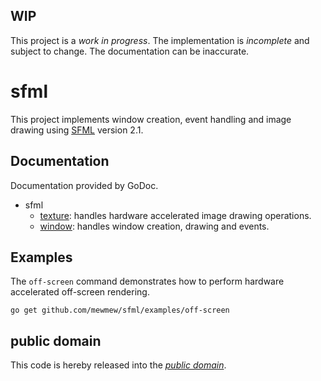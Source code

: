 WIP
---

This project is a *work in progress*. The implementation is *incomplete* and
subject to change. The documentation can be inaccurate.

sfml
====

This project implements window creation, event handling and image drawing using
[SFML][] version 2.1.

[SFML]: http://www.sfml-dev.org/

Documentation
-------------

Documentation provided by GoDoc.

- sfml
   - [texture][sfml/texture]: handles hardware accelerated image drawing
   operations.
   - [window][sfml/window]: handles window creation, drawing and events.

[sfml/texture]: http://godoc.org/github.com/mewmew/sfml/texture
[sfml/window]: http://godoc.org/github.com/mewmew/sfml/window

Examples
--------

The `off-screen` command demonstrates how to perform hardware accelerated
off-screen rendering.

	go get github.com/mewmew/sfml/examples/off-screen

public domain
-------------

This code is hereby released into the *[public domain][]*.

[public domain]: https://creativecommons.org/publicdomain/zero/1.0/
